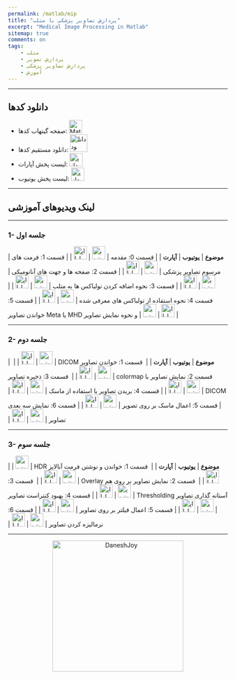 ```yaml
---
permalink: /matlab/mip
title: "پردازش تصاویر پزشکی با متلب"
excerpt: "Medical Image Processing in Matlab"
sitemap: true
comments: on
tags:
    - متلب
    - پردازش تصویر
    - پردازش تصاویر پزشکی
    - آموزش
---
```



<div id="1575500676"><script type="text/JavaScript" src="https://www.aparat.com/embed/I4S8d?data[rnddiv]=1575500676&data[responsive]=yes&&recom=none"></script></div>

---

## دانلود کدها

- صفحه گیتهاب کدها: <a  href="https://github.com/DaneshJoy/matlabmip" target="_blank"><img src="{{ '/assets/images/github.png' | relative_url }}" width="30px" title="MatlabDSP on Github" alt="MatlabDSP on Github"></a><br/>
- دانلود مستقیم کدها: <a  href="https://github.com/DaneshJoy/matlabmip/archive/master.zip"><img src="{{ '/assets/images/download.png' | relative_url }}" width="40px" title="دانلود" alt="دانلود"></a><br/>
- لیست پخش آپارات: <a  href="https://www.aparat.com/playlist/214597" target="_blank"><img src="{{ '/assets/images/aparat.png' | relative_url }}" width="30px" title="پردازش تصاویر پزشکی در متلب" alt="پردازش تصاویر پزشکی در متلب"></a><br/>
- لیست پخش یوتیوب: <a  href="https://www.youtube.com/watch?v=b927dRAXwNY&list=PL9-MxhpGclp-jMYm8wu-pZ7ftoJ5llhK4" target="_blank"><img src="{{ '/assets/images/youtube.png' | relative_url }}" width="30px" title="پردازش تصاویر پزشکی در متلب" alt="پردازش تصاویر پزشکی در متلب"></a><br/>

-------------------------------------

## لینک ویدیوهای آموزشی

-------------------------------------
  
### 1- جلسه اول

| **موضوع** | **یوتیوب** | **آپارت** |
| قسمت 0: مقدمه | <a href="https://youtu.be/b927dRAXwNY" target="_blank"><img src="{{ '/assets/images/youtube.png' | relative_url }}" width="30px" title="یوتیوب" alt="یوتیوب"></a> | <a href="http://aparat.com/v/I4S8d?playlist=214597" target="_blank"><img src="{{ '/assets/images/aparat.png' | relative_url }}" width="30px" title="اپارات" alt="اپارات"></a> |
| قسمت 1: فرمت های مرسوم تصاویر پزشکی | <a href="https://youtu.be/JTSoTTFx1CE" target="_blank"><img src="{{ '/assets/images/youtube.png' | relative_url }}" width="30px" title="یوتیوب" alt="یوتیوب"></a> | <a href="http://aparat.com/v/68AKo?playlist=214597" target="_blank"><img src="{{ '/assets/images/aparat.png' | relative_url }}" width="30px" title="اپارات" alt="اپارات"></a> |
| قسمت 2: صفحه ها و جهت های آناتومیکی | <a href="https://youtu.be/WHgDRzEVgMQ" target="_blank"><img src="{{ '/assets/images/youtube.png' | relative_url }}" width="30px" title="یوتیوب" alt="یوتیوب"></a> | <a href="http://aparat.com/v/4HMFO?playlist=214597" target="_blank"><img src="{{ '/assets/images/aparat.png' | relative_url }}" width="30px" title="اپارات" alt="اپارات"></a> |
| قسمت 3: نحوه اضافه کردن تولباکس ها به متلب | <a href="https://youtu.be/plIgjus59gM" target="_blank"><img src="{{ '/assets/images/youtube.png' | relative_url }}" width="30px" title="یوتیوب" alt="یوتیوب"></a> | <a href="http://aparat.com/v/p3V2t?playlist=214597" target="_blank"><img src="{{ '/assets/images/aparat.png' | relative_url }}" width="30px" title="اپارات" alt="اپارات"></a> |
| قسمت 4: نحوه استفاده از تولباکس های معرفی شده | <a href="https://youtu.be/ZQbXGj571ng" target="_blank"><img src="{{ '/assets/images/youtube.png' | relative_url }}" width="30px" title="یوتیوب" alt="یوتیوب"></a> | <a href="http://aparat.com/v/NvdKb?playlist=214597" target="_blank"><img src="{{ '/assets/images/aparat.png' | relative_url }}" width="30px" title="اپارات" alt="اپارات"></a> |
| قسمت 5: خواندن تصاویر Meta یا MHD و نحوه نمایش تصاویر | <a href="https://youtu.be/3-BFaQU2zjQ" target="_blank"><img src="{{ '/assets/images/youtube.png' | relative_url }}" width="30px" title="یوتیوب" alt="یوتیوب"></a> | <a href="http://aparat.com/v/c03zb?playlist=214597" target="_blank"><img src="{{ '/assets/images/aparat.png' | relative_url }}" width="30px" title="اپارات" alt="اپارات"></a> |

-------------------------------------

### 2- جلسه دوم

| **موضوع** | **یوتیوب** | **آپارت** |
| &#x202b; قسمت 1: خواندن تصاویر DICOM | <a href="https://youtu.be/4iv-lLXwBXc" target="_blank"><img src="{{ '/assets/images/youtube.png' | relative_url }}" width="30px" title="یوتیوب" alt="یوتیوب"></a> | <a href="http://aparat.com/v/auOYe?playlist=214597" target="_blank"><img src="{{ '/assets/images/aparat.png' | relative_url }}" width="30px" title="اپارات" alt="اپارات"></a> |
| &#x202b; قسمت 2:  نمایش تصاویر با colormap | <a href="https://youtu.be/MXkqdvfbYDE" target="_blank"><img src="{{ '/assets/images/youtube.png' | relative_url }}" width="30px" title="یوتیوب" alt="یوتیوب"></a> | <a href="http://aparat.com/v/0ogUO?playlist=214597" target="_blank"><img src="{{ '/assets/images/aparat.png' | relative_url }}" width="30px" title="اپارات" alt="اپارات"></a> |
| &#x202b; قسمت 3: ذخیره تصاویر DICOM | <a href="https://youtu.be/XIlDMjVjE7g" target="_blank"><img src="{{ '/assets/images/youtube.png' | relative_url }}" width="30px" title="یوتیوب" alt="یوتیوب"></a> | <a href="http://aparat.com/v/hpAzq?playlist=214597" target="_blank"><img src="{{ '/assets/images/aparat.png' | relative_url }}" width="30px" title="اپارات" alt="اپارات"></a> |
| قسمت 4: بریدن تصاویر با استفاده از ماسک | <a href="https://youtu.be/1VMKtzPR_JU)" target="_blank"><img src="{{ '/assets/images/youtube.png' | relative_url }}" width="30px" title="یوتیوب" alt="یوتیوب"></a> | <a href="http://aparat.com/v/PzB5k?playlist=214597" target="_blank"><img src="{{ '/assets/images/aparat.png' | relative_url }}" width="30px" title="اپارات" alt="اپارات"></a> |
| قسمت 5: اعمال ماسک بر روی تصویر | <a href="https://youtu.be/5s175rTiXvs" target="_blank"><img src="{{ '/assets/images/youtube.png' | relative_url }}" width="30px" title="یوتیوب" alt="یوتیوب"></a> | <a href="http://aparat.com/v/tQb63?playlist=214597" target="_blank"><img src="{{ '/assets/images/aparat.png' | relative_url }}" width="30px" title="اپارات" alt="اپارات"></a> |
| قسمت 6: نمایش سه بعدی تصاویر | <a href="https://youtu.be/FOn0twfgYO4" target="_blank"><img src="{{ '/assets/images/youtube.png' | relative_url }}" width="30px" title="یوتیوب" alt="یوتیوب"></a> | <a href="http://aparat.com/v/2LPuv?playlist=214597" target="_blank"><img src="{{ '/assets/images/aparat.png' | relative_url }}" width="30px" title="اپارات" alt="اپارات"></a> |

-------------------------------------

### 3- جلسه سوم

| **موضوع** | **یوتیوب** | **آپارت** |
| &#x202b; قسمت 1: خواندن و نوشتن فرمت آنالایز HDR | <a href="https://youtu.be/V9IH3G7E-Ps" target="_blank"><img src="{{ '/assets/images/youtube.png' | relative_url }}" width="30px" title="یوتیوب" alt="یوتیوب"></a> | <a href="http://aparat.com/v/0jNRf?playlist=214597" target="_blank"><img src="{{ '/assets/images/aparat.png' | relative_url }}" width="30px" title="اپارات" alt="اپارات"></a> |
| &#x202b; قسمت 2: نمایش تصاویر بر روی هم Overlay | <a href="https://youtu.be/FEpj4mdzUJk" target="_blank"><img src="{{ '/assets/images/youtube.png' | relative_url }}" width="30px" title="یوتیوب" alt="یوتیوب"></a> | <a href="http://aparat.com/v/It0eO?playlist=214597" target="_blank"><img src="{{ '/assets/images/aparat.png' | relative_url }}" width="30px" title="اپارات" alt="اپارات"></a> |
| &#x202b; قسمت 3: آستانه گذاری تصاویر Thresholding | <a href="https://youtu.be/o-Aiy4eltKQ" target="_blank"><img src="{{ '/assets/images/youtube.png' | relative_url }}" width="30px" title="یوتیوب" alt="یوتیوب"></a> | <a href="http://aparat.com/v/C1tBW?playlist=214597" target="_blank"><img src="{{ '/assets/images/aparat.png' | relative_url }}" width="30px" title="اپارات" alt="اپارات"></a> |
| قسمت 4: بهبود کنتراست تصاویر | <a href="https://youtu.be/khtKq8tNHsU" target="_blank"><img src="{{ '/assets/images/youtube.png' | relative_url }}" width="30px" title="یوتیوب" alt="یوتیوب"></a> | <a href="http://aparat.com/v/eAkjS?playlist=214597" target="_blank"><img src="{{ '/assets/images/aparat.png' | relative_url }}" width="30px" title="اپارات" alt="اپارات"></a> |
| قسمت 5: اعمال فیلتر بر روی تصاویر | <a href="https://youtu.be/Xzv3n0mmck0" target="_blank"><img src="{{ '/assets/images/youtube.png' | relative_url }}" width="30px" title="یوتیوب" alt="یوتیوب"></a> | <a href="http://aparat.com/v/pZzwB?playlist=214597" target="_blank"><img src="{{ '/assets/images/aparat.png' | relative_url }}" width="30px" title="اپارات" alt="اپارات"></a> |
| قسمت 6: نرمالیزه کردن تصاویر | <a href="https://youtu.be/MeiAmX2YNp0" target="_blank"><img src="{{ '/assets/images/youtube.png' | relative_url }}" width="30px" title="یوتیوب" alt="یوتیوب"></a> | <a href="http://aparat.com/v/z5fBV?playlist=214597" target="_blank"><img src="{{ '/assets/images/aparat.png' | relative_url }}" width="30px" title="اپارات" alt="اپارات"></a> |

-------------------------------------

<p align="center">
  <a href="https://daneshjoy.ir">
    <img src="../../assets/images/DaneshJoy.png" width="300px" title="DaneshJoy" alt="DaneshJoy"> 
  </a>
</p>

<div class="well">
<div class="rw-ui-container"></div>
</div>
